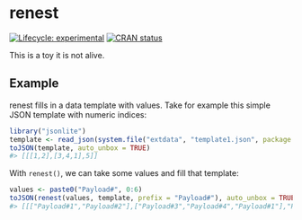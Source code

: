 
<!-- README.md is generated from README.Rmd. Please edit that file -->

# renest

<!-- badges: start -->

[![Lifecycle:
experimental](https://img.shields.io/badge/lifecycle-experimental-orange.svg)](https://lifecycle.r-lib.org/articles/stages.html#experimental)
[![CRAN
status](https://www.r-pkg.org/badges/version/renest)](https://CRAN.R-project.org/package=renest)
<!-- badges: end -->

This is a toy it is not alive.

## Example

renest fills in a data template with values. Take for example this
simple JSON template with numeric indices:

``` r
library("jsonlite")
template <- read_json(system.file("extdata", "template1.json", package = "renest"))
toJSON(template, auto_unbox = TRUE)
#> [[[1,2],[3,4,1],5]]
```

With `renest()`, we can take some values and fill that template:

``` r
values <- paste0("Payload#", 0:6)
toJSON(renest(values, template, prefix = "Payload#"), auto_unbox = TRUE)
#> [[["Payload#1","Payload#2"],["Payload#3","Payload#4","Payload#1"],"Payload#5"]]
```
